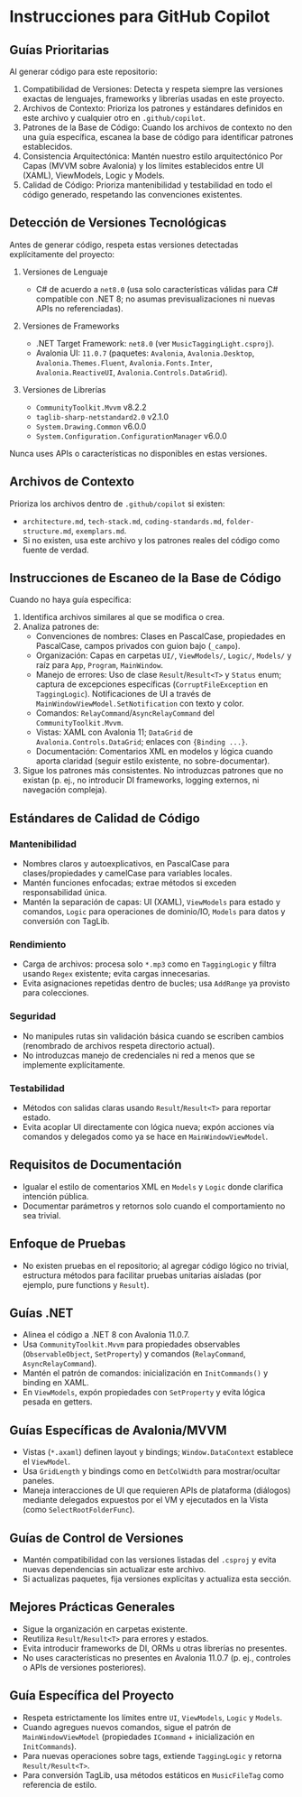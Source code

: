 # Instrucciones para GitHub Copilot

## Guías Prioritarias

Al generar código para este repositorio:

1. Compatibilidad de Versiones: Detecta y respeta siempre las versiones exactas de lenguajes, frameworks y librerías usadas en este proyecto.
2. Archivos de Contexto: Prioriza los patrones y estándares definidos en este archivo y cualquier otro en `.github/copilot`.
3. Patrones de la Base de Código: Cuando los archivos de contexto no den una guía específica, escanea la base de código para identificar patrones establecidos.
4. Consistencia Arquitectónica: Mantén nuestro estilo arquitectónico Por Capas (MVVM sobre Avalonia) y los límites establecidos entre UI (XAML), ViewModels, Logic y Models.
5. Calidad de Código: Prioriza mantenibilidad y testabilidad en todo el código generado, respetando las convenciones existentes.

## Detección de Versiones Tecnológicas

Antes de generar código, respeta estas versiones detectadas explícitamente del proyecto:

1. Versiones de Lenguaje
   - C# de acuerdo a `net8.0` (usa solo características válidas para C# compatible con .NET 8; no asumas previsualizaciones ni nuevas APIs no referenciadas).

2. Versiones de Frameworks
   - .NET Target Framework: `net8.0` (ver `MusicTaggingLight.csproj`).
   - Avalonia UI: `11.0.7` (paquetes: `Avalonia`, `Avalonia.Desktop`, `Avalonia.Themes.Fluent`, `Avalonia.Fonts.Inter`, `Avalonia.ReactiveUI`, `Avalonia.Controls.DataGrid`).

3. Versiones de Librerías
   - `CommunityToolkit.Mvvm` v8.2.2
   - `taglib-sharp-netstandard2.0` v2.1.0
   - `System.Drawing.Common` v6.0.0
   - `System.Configuration.ConfigurationManager` v6.0.0

Nunca uses APIs o características no disponibles en estas versiones.

## Archivos de Contexto

Prioriza los archivos dentro de `.github/copilot` si existen:
- `architecture.md`, `tech-stack.md`, `coding-standards.md`, `folder-structure.md`, `exemplars.md`.
- Si no existen, usa este archivo y los patrones reales del código como fuente de verdad.

## Instrucciones de Escaneo de la Base de Código

Cuando no haya guía específica:
1. Identifica archivos similares al que se modifica o crea.
2. Analiza patrones de:
   - Convenciones de nombres: Clases en PascalCase, propiedades en PascalCase, campos privados con guion bajo (`_campo`).
   - Organización: Capas en carpetas `UI/`, `ViewModels/`, `Logic/`, `Models/` y raíz para `App`, `Program`, `MainWindow`.
   - Manejo de errores: Uso de clase `Result`/`Result<T>` y `Status` enum; captura de excepciones específicas (`CorruptFileException` en `TaggingLogic`). Notificaciones de UI a través de `MainWindowViewModel.SetNotification` con texto y color.
   - Comandos: `RelayCommand`/`AsyncRelayCommand` del `CommunityToolkit.Mvvm`.
   - Vistas: XAML con Avalonia 11; `DataGrid` de `Avalonia.Controls.DataGrid`; enlaces con `{Binding ...}`.
   - Documentación: Comentarios XML en modelos y lógica cuando aporta claridad (seguir estilo existente, no sobre-documentar).
3. Sigue los patrones más consistentes. No introduzcas patrones que no existan (p. ej., no introducir DI frameworks, logging externos, ni navegación compleja).

## Estándares de Calidad de Código

### Mantenibilidad
- Nombres claros y autoexplicativos, en PascalCase para clases/propiedades y camelCase para variables locales.
- Mantén funciones enfocadas; extrae métodos si exceden responsabilidad única.
- Mantén la separación de capas: UI (XAML), `ViewModels` para estado y comandos, `Logic` para operaciones de dominio/IO, `Models` para datos y conversión con TagLib.

### Rendimiento
- Carga de archivos: procesa solo `*.mp3` como en `TaggingLogic` y filtra usando `Regex` existente; evita cargas innecesarias.
- Evita asignaciones repetidas dentro de bucles; usa `AddRange` ya provisto para colecciones.

### Seguridad
- No manipules rutas sin validación básica cuando se escriben cambios (renombrado de archivos respeta directorio actual).
- No introduzcas manejo de credenciales ni red a menos que se implemente explícitamente.

### Testabilidad
- Métodos con salidas claras usando `Result`/`Result<T>` para reportar estado.
- Evita acoplar UI directamente con lógica nueva; expón acciones vía comandos y delegados como ya se hace en `MainWindowViewModel`.

## Requisitos de Documentación
- Igualar el estilo de comentarios XML en `Models` y `Logic` donde clarifica intención pública.
- Documentar parámetros y retornos solo cuando el comportamiento no sea trivial.

## Enfoque de Pruebas
- No existen pruebas en el repositorio; al agregar código lógico no trivial, estructura métodos para facilitar pruebas unitarias aisladas (por ejemplo, pure functions y `Result`).

## Guías .NET
- Alinea el código a .NET 8 con Avalonia 11.0.7.
- Usa `CommunityToolkit.Mvvm` para propiedades observables (`ObservableObject`, `SetProperty`) y comandos (`RelayCommand`, `AsyncRelayCommand`).
- Mantén el patrón de comandos: inicialización en `InitCommands()` y binding en XAML.
- En `ViewModels`, expón propiedades con `SetProperty` y evita lógica pesada en getters.

## Guías Específicas de Avalonia/MVVM
- Vistas (`*.axaml`) definen layout y bindings; `Window.DataContext` establece el `ViewModel`.
- Usa `GridLength` y bindings como en `DetColWidth` para mostrar/ocultar paneles.
- Maneja interacciones de UI que requieren APIs de plataforma (diálogos) mediante delegados expuestos por el VM y ejecutados en la Vista (como `SelectRootFolderFunc`).

## Guías de Control de Versiones
- Mantén compatibilidad con las versiones listadas del `.csproj` y evita nuevas dependencias sin actualizar este archivo.
- Si actualizas paquetes, fija versiones explícitas y actualiza esta sección.

## Mejores Prácticas Generales
- Sigue la organización en carpetas existente.
- Reutiliza `Result`/`Result<T>` para errores y estados.
- Evita introducir frameworks de DI, ORMs u otras librerías no presentes.
- No uses características no presentes en Avalonia 11.0.7 (p. ej., controles o APIs de versiones posteriores).

## Guía Específica del Proyecto
- Respeta estrictamente los límites entre `UI`, `ViewModels`, `Logic` y `Models`.
- Cuando agregues nuevos comandos, sigue el patrón de `MainWindowViewModel` (propiedades `ICommand` + inicialización en `InitCommands`).
- Para nuevas operaciones sobre tags, extiende `TaggingLogic` y retorna `Result/Result<T>`.
- Para conversión TagLib, usa métodos estáticos en `MusicFileTag` como referencia de estilo.
